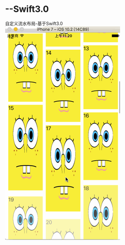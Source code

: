 # --Swift3.0
自定义流水布局-基于Swift3.0
![image](https://github.com/XY-Wing/--Swift3.0/blob/master/Gif/%E7%80%91%E5%B8%83%E6%B5%81.gif)
